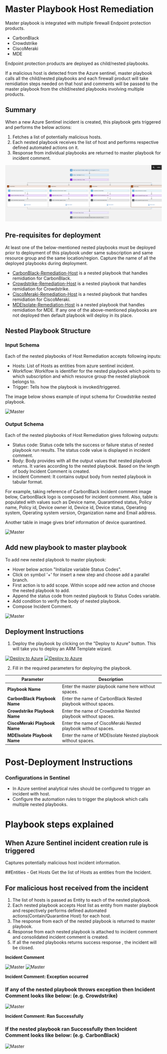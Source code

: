 # Master Playbook Host Remediation 

Master playbook is integrated with multiple firewall Endpoint protection products.  
 - CarbonBlack 
 - Crowdstrike
 - CiscoMeraki
 - MDE

Endpoint protection products are deployed as child/nested playbooks.

If a malicious host is detected from the Azure sentinel, master playbook calls all the child/nested playbooks and each firewall product will take remidiation steps needed on that host and comments will be passed to the master playbook from the child/nested playbooks involving multiple products. 

## Summary
 When a new Azure Sentinel incident is created, this playbook gets triggered and performs the below actions:
 1. Fetches a list of potentially malicious hosts.
 2. Each nested playbook receives the list of host and performs respective defined automated actions on it.
 3. Response from individual playbooks are returned to master playbook for incident comment. 

![Master](./Images/PlaybookDesignerLight.png)


 ## Pre-requisites for deployment
At least one of the below-mentioned nested playbooks must be deployed prior to deployment of this playbook under same subscription and same resource group and the same location/region. Capture the name of all the deployed playbooks during deployment.

- [CarbonBlack-Remediation-Host](/MasterPlaybook-Host-Remediation/CarbonBlack-Remediation-Host/azuredeploy.json) is a nested playbook that handles remidiation for CarbonBlack.  
- [Crowdstrike-Remediation-Host](/MasterPlaybook-Host-Remediation/Crowdstrike-Remediation-Host/azuredeploy.json) is a nested playbook that handles remidiation for Crowdstrike.
- [CiscoMeraki-Remediation-Host](/MasterPlaybook-Host-Remediation/CiscoMeraki-Remediation-Host/azuredeploy.json) is a nested playbook that handles remidiation for CiscoMeraki.
- [MDEIsolate-Remediation-Host](/MasterPlaybook-Host-Remediation/MDEIsolate-Remediation-Host/azuredeploy.json) is a nested playbook that handles remidiation for MDE.
If any one of the above-mentioned playbooks are not deployed then default playbook will deploy in its place.

## Nested Playbook Structure

### Input Schema

Each of the nested playbooks of Host Remediation accepts following inputs:
- Hosts: List of Hosts as entities from azure sentinel incident.
- Workflow: Worklfow is identifier for the nested playbook which points to which subscription and which resource group the nested playbook belongs to.
- Trigger: Tells how the playbook is invoked/triggered.

The image below shows example of input schema for Crowdstrike nested playbook.

![Master](./Images/InputSchema.jpg)

### Output Schema

Each of the nested playbooks of Host Remediation gives following outputs:

- Status code: Status code tells the success or failure status of nested playbook run results. The status code value is displayed in incident comment.
- Body: Body provides with all the output values that nested playbook returns. It varies according to the nested playbook. Based on the length of body Incident Comment is created.
- Incident Comment: It contains output body from nested playbook in tabular format. 

For example, taking reference of CarbonBlack incident comment image below, CarbonBlack logo is composed for incident comment.
Also, table is populated with values such as Device name, Quarantined status, Policy name, Policy id, Device owner id, Device id, Device status, Operating system, Operating system version, Organization name and Email address.

Another table in image gives brief information of device quarantined.

![Master](./Images/IncidentComment.png)


## Add new playbook to master playbook

To add new nested playbook to master playbook:
- Hover below action "Initialize variable Status Codes".
- Click on symbol '+' for insert a new step and choose add a parallel branch.
- First action is to add scope. Within scope add new action and choose the nested playbook to add.
- Append the status code from nested playbook to Status Codes variable.
- Add condition to verify the body of nested playbook.
- Compose Incident Comment.

![Master](./Images/AddNestedPlaybook.PNG)


 ## Deployment Instructions
 1. Deploy the playbook by clicking on the "Deploy to Azure" button. This will take you to deploy an ARM Template wizard.

[![Deploy to Azure](https://aka.ms/deploytoazurebutton)](https://portal.azure.com/#create/Microsoft.Template/uri/https%3A%2F%2Fraw.githubusercontent.com%2FAzure%2FAzure-Sentinel%2Ftree%2Fmaster%2FMasterPlaybooks%2FRemediation-Host%2FMasterPlaybook-Host-Remediation%2Fazuredeploy.json) [![Deploy to Azure](https://aka.ms/deploytoazuregovbutton)](https://portal.azure.com/#create/Microsoft.Template/uri/https%3A%2F%2Fraw.githubusercontent.com%2FAzure%2FAzure-Sentinel%2Ftree%2Fmaster%2FMasterPlaybooks%2FRemediation-Host%2FMasterPlaybook-Host-Remediation%2Fazuredeploy.json)

 2. Fill in the required parameters for deploying the playbook.

 | Parameter                     | Description                                                   |
|-------------------------------|---------------------------------------------------------------|
| **Playbook Name**             | Enter the master playbook name here without spaces.           |
| **CarbonBlack Playbook Name** | Enter the name of CarbonBlack Nested playbook without spaces. |
| **Crowdstrike Playbook Name** | Enter the name of Crowdstrike Nested playbook without spaces. |
| **CiscoMeraki Playbook Name** | Enter the name of CiscoMeraki Nested playbook without spaces. |
| **MDEIsolate Playbook Name**  | Enter the name of MDEIsolate Nested playbook without spaces.  |


# Post-Deployment Instructions

### Configurations in Sentinel
- In Azure sentinel analytical rules should be configured to trigger an incident with host. 
- Configure the automation rules to trigger the playbook which calls multiple nested playbooks.

# Playbook steps explained
## When Azure Sentinel incident creation rule is triggered
Captures potentially malicious host incident information.

##Entities - Get Hosts
Get the list of Hosts as entities from the Incident.

## For malicious host received from the incident
 1. The list of hosts is passed as Entity to each of the nested playbook.
 2. Each nested playbook accepts Host list as entity from master playbook and respectively performs defined automated actions(Contain/Quarantine Host) for each host.
 3. The response from each of the nested playbook is returned to master playbook.
 4. Response from each nested playbook is attached to incident comment and consolidated incident comment is created.
 5. If all the nested playbooks returns success response , the incident will be closed.

**Incident Comment**

 ![Master](./Images/IncidentCommentLight.png)
  ![Master](./Images/IncidentCommentDark.png)

**Incident Comment: Exception occurred**

### If any of the nested playbook throws exception then Incident Comment looks like below: (e.g. Crowdstrike)

 ![Master](./Images/IncidentComment_Error.PNG)

**Incident Comment: Ran Successfully**

### If the nested playbook ran Successfully then Incident Comment looks like below: (e.g. CarbonBlack)

![Master](./Images/IncidentComment_Success.PNG)





